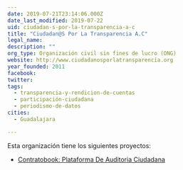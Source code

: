 ```yaml
---
date: 2019-07-21T23:14:06.000Z
date_last_modified: 2019-07-22
uid: ciudadan-s-por-la-transparencia-a-c
title: "Ciudadan@S Por La Transparencia A.C"
legal_name: 
description: ""
org_type: Organización civil sin fines de lucro (ONG)
website: http://www.ciudadanosporlatransparencia.org
year_founded: 2011
facebook: 
twitter: 
tags:
  - transparencia-y-rendicion-de-cuentas
  - participación-ciudadana
  - periodismo-de-datos
cities: 
  - Guadalajara

---
```


Esta organización tiene los siguientes proyectos:

- [Contratobook: Plataforma De Auditoria Ciudadana](/i/contratobook-plataforma-de-auditoria-ciudadana.html)
